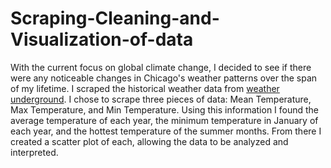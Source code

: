 # Scraping-Cleaning-and-Visualization-of-data
With the current focus on global climate change, I decided to see if there were any noticeable changes in Chicago's weather patterns over the span of my lifetime. I scraped the historical weather data from [weather underground](https://www.wunderground.com/history/airport/KMDW/2018/2/7/MonthlyHistory.html?&reqdb.zip=&reqdb.magic=&reqdb.wmo=). I chose to scrape three pieces of data: Mean Temperature, Max Temperature, and Min Temperature. Using this information I found the average temperature of each year, the minimum temperature in January of each year, and the hottest temperature of the summer months. From there I created a scatter plot of each, allowing the data to be analyzed and interpreted.  
